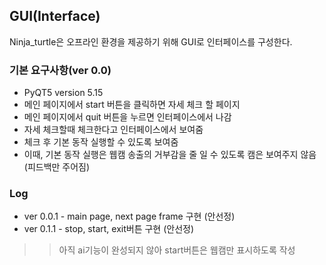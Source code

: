 ## GUI(Interface)
Ninja_turtle은 오프라인 환경을 제공하기 위해 GUI로 인터페이스를 구성한다.

### 기본 요구사항(ver 0.0)
+ PyQT5 version 5.15
+ 메인 페이지에서 start 버튼을 클릭하면 자세 체크 할 페이지
+ 메인 페이지에서 quit 버튼을 누르면 인터페이스에서 나감
+ 자세 체크할때 체크한다고 인터페이스에서 보여줌
+ 체크 후 기본 동작 실행할 수 있도록 보여줌
+ 이때, 기본 동작 실행은 웹캠 송출의 거부감을 줄 일 수 있도록 캠은 보여주지 않음 (피드백만 주어짐)

### Log
+ ver 0.0.1 - main page, next page frame 구현 (안선정) 
+ ver 0.1.1 - stop, start, exit버튼 구현 (안선정)
>> 아직 ai기능이 완성되지 않아 start버튼은 웹캠만 표시하도록 작성

